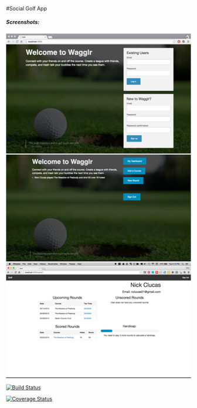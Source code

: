 #Social Golf App

##### Screenshots:

![homepage](screenshots/homepage.png)
![homepage signed in](screenshots/home2.png)
![user dashboard](screenshots/user_dashboard.png)

[![Build Status](https://travis-ci.org/nickcluc/golf.svg?branch=master)](https://travis-ci.org/nickcluc/golf)

[![Coverage Status](https://coveralls.io/repos/nickcluc/golf/badge.svg)](https://coveralls.io/r/nickcluc/golf)
